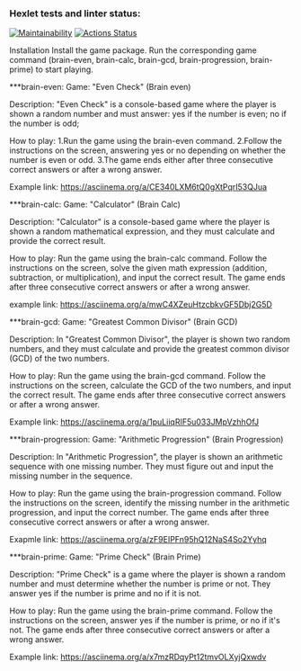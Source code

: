 ### Hexlet tests and linter status:
[![Maintainability](https://api.codeclimate.com/v1/badges/7b83e61330835ec1165f/maintainability)](https://codeclimate.com/github/vladsus17/frontend-project-44/maintainability)
[![Actions Status](https://github.com/vladsus17/frontend-project-44/actions/workflows/hexlet-check.yml/badge.svg)](https://github.com/vladsus17/frontend-project-44/actions)


Installation
Install the game package.
Run the corresponding game command (brain-even, brain-calc, brain-gcd, brain-progression, brain-prime) to start playing.


***brain-even: 
Game: "Even Check" (Brain even)

Description:
"Even Check" is a console-based game where the player is shown a random number and must answer:
yes if the number is even;
no if the number is odd;

How to play:
1.Run the game using the brain-even command.
2.Follow the instructions on the screen, answering yes or no depending on whether the number is even or odd.
3.The game ends either after three consecutive correct answers or after a wrong answer.

Example link: https://asciinema.org/a/CE340LXM6tQ0gXtPqrI53QJua

***brain-calc:
Game: "Calculator" (Brain Calc)

Description:
"Calculator" is a console-based game where the player is shown a random mathematical expression, and they must calculate and provide the correct result.

How to play:
Run the game using the brain-calc command.
Follow the instructions on the screen, solve the given math expression (addition, subtraction, or multiplication), and input the correct result.
The game ends after three consecutive correct answers or after a wrong answer.

example link: https://asciinema.org/a/mwC4XZeuHtzcbkvGF5Dbj2G5D

***brain-gcd:
Game: "Greatest Common Divisor" (Brain GCD)

Description:
In "Greatest Common Divisor", the player is shown two random numbers, and they must calculate and provide the greatest common divisor (GCD) of the two numbers.

How to play:
Run the game using the brain-gcd command.
Follow the instructions on the screen, calculate the GCD of the two numbers, and input the correct result.
The game ends after three consecutive correct answers or after a wrong answer. 

Example link:  https://asciinema.org/a/1puLiiqRIF5u033JMpVzhhOfJ

***brain-progression: 
Game: "Arithmetic Progression" (Brain Progression)

Description:
In "Arithmetic Progression", the player is shown an arithmetic sequence with one missing number. They must figure out and input the missing number in the sequence.

How to play:
Run the game using the brain-progression command.
Follow the instructions on the screen, identify the missing number in the arithmetic progression, and input the correct number.
The game ends after three consecutive correct answers or after a wrong answer.

Exapmle link: https://asciinema.org/a/zF9EIPFn95hQ12NaS4So2Yyhq

***brain-prime:
Game: "Prime Check" (Brain Prime)

Description:
"Prime Check" is a game where the player is shown a random number and must determine whether the number is prime or not. They answer yes if the number is prime and no if it is not.

How to play:
Run the game using the brain-prime command.
Follow the instructions on the screen, answer yes if the number is prime, or no if it's not.
The game ends after three consecutive correct answers or after a wrong answer.

Example link:  https://asciinema.org/a/x7mzRDqyPt12tmvOLXyjQxwdv
